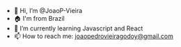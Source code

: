 - 👋 Hi, I’m @JoaoP-Vieira
- 🏠 I'm from Brazil
- 🌱 I’m currently learning Javascript and React
- 📫 How to reach me: joaopedrovieiragodoy@gmail.com
